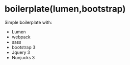 # boilerplate(lumen,bootstrap)

Simple boilerplate with:
- Lumen
- webpack
- sass
- bootstrap 3
- Jquery 3
- Nunjucks 3
